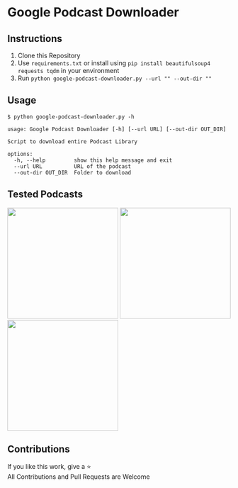 # Google Podcast Downloader

## Instructions
1. Clone this Repository
2. Use `requirements.txt` or install using `pip install beautifulsoup4 requests tqdm` in your environment
3. Run `python google-podcast-downloader.py --url "" --out-dir ""`


## Usage
```
$ python google-podcast-downloader.py -h

usage: Google Podcast Downloader [-h] [--url URL] [--out-dir OUT_DIR]

Script to download entire Podcast Library

options:
  -h, --help         show this help message and exit
  --url URL          URL of the podcast
  --out-dir OUT_DIR  Folder to download
```


## Tested Podcasts
<a href="https://podcasts.google.com/feed/aHR0cHM6Ly9weXRob25ieXRlcy5mbS9lcGlzb2Rlcy9yc3M"><img src="https://github.com/VaasuDevanS/google-podcast-downloader/assets/24793046/356b195c-3602-4bac-bda4-efa797eb5f08" width=250 height=250></a>
<a href="https://podcasts.google.com/feed/aHR0cHM6Ly90YWxrcHl0aG9uLmZtL2VwaXNvZGVzL3Jzcw"><img src="https://user-images.githubusercontent.com/24793046/188334448-f50171b9-8501-426e-83f7-553feb376369.png" width=250 height=250></a>
<a href="https://podcasts.google.com/feed/aHR0cHM6Ly9yZWFscHl0aG9uLmNvbS9wb2RjYXN0cy9ycHAvZmVlZA=="><img src="https://user-images.githubusercontent.com/24793046/188514673-8eaa6c57-338a-46fe-8ae8-160718bb4900.png" width=250 height=250></a>

## Contributions
If you like this work, give a ⭐  
All Contributions and Pull Requests are Welcome
